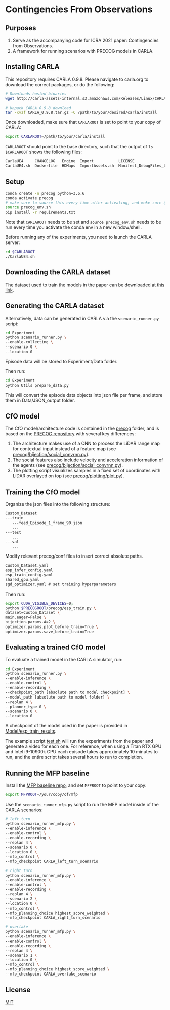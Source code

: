 # Contingencies From Observations

## Purposes

1. Serve as the accompanying code for ICRA 2021 paper: Contingencies from Observations.
2. A framework for running scenarios with PRECOG models in CARLA.

## Installing CARLA

This repository requires CARLA 0.9.8. Please navigate to carla.org to download the correct packages, or do the following:
```bash
# Downloads hosted binaries
wget http://carla-assets-internal.s3.amazonaws.com/Releases/Linux/CARLA_0.9.8.tar.gz

# Unpack CARLA 0.9.8 download
tar -xvzf CARLA_0.9.8.tar.gz -C /path/to/your/desired/carla/install
```

Once downloaded, make sure that `CARLAROOT` is set to point to your copy of CARLA:
```bash
export CARLAROOT=/path/to/your/carla/install
```

`CARLAROOT` should point to the base directory, such that the output of `ls $CARLAROOT` shows the following files:
```bash
CarlaUE4     CHANGELOG   Engine  Import           LICENSE                        PythonAPI  Tools
CarlaUE4.sh  Dockerfile  HDMaps  ImportAssets.sh  Manifest_DebugFiles_Linux.txt  README     VERSION
```

## Setup

```bash
conda create -n precog python=3.6.6
conda activate precog
# make sure to source this every time after activating, and make sure $CARLAROOT is set beforehand
source precog_env.sh
pip install -r requirements.txt
```
Note that `CARLAROOT` needs to be set and `source precog_env.sh` needs to be run every time you activate the conda env in a new window/shell.

Before running any of the experiments, you need to launch the CARLA server:
```bash
cd $CARLAROOT
./CarlaUE4.sh
```

## Downloading the CARLA dataset

The dataset used to train the models in the paper can be downloaded [at this link](https://drive.google.com/file/d/14-o8XZtqJnRRCPqX3gz-LJuOgBORcbXT/view?usp=sharing).

## Generating the CARLA dataset

Alternatively, data can be generated in CARLA via the `scenario_runner.py` script:
```bash
cd Experiment
python scenario_runner.py \
--enable-collecting \
--scenario 0 \
--location 0  
```
Episode data will be stored to Experiment/Data folder.

Then run:
```bash
cd Experiment
python Utils prepare_data.py
```
This will convert the episode data objects into json file per frame, and store them in Data/JSON_output folder.

## CfO model 

The CfO model/architecture code is contained in the [precog](precog) folder, and is based on the [PRECOG repository](https://github.com/nrhine1/precog) with several key differences:

1. The architecture makes use of a CNN to process the LiDAR range map for contextual input instead of a feature map (see [precog/bijection/social_convrnn.py](precog/bijection/social_convrnn.py)). 
2. The social features also include velocity and acceleration information of the agents (see [precog/bijection/social_convrnn.py](precog/bijection/social_convrnn.py)).
3. The plotting script visualizes samples in a fixed set of coordinates with LiDAR overlayed on top (see [precog/plotting/plot.py](precog/plotting/plot.py)). 

## Training the CfO model

Organize the json files into the following structure:
```md
Custom_Dataset
---train
   ---feed_Episode_1_frame_90.json
   ...
---test
   ...
---val
   ...
```

Modify relevant precog/conf files to insert correct absolute paths.
```md
Custom_Dataset.yaml
esp_infer_config.yaml
esp_train_config.yaml
shared_gpu.yaml
sgd_optimizer.yaml # set training hyperparameters
```

Then run:
```bash
export CUDA_VISIBLE_DEVICES=0;
python $PRECOGROOT/precog/esp_train.py \
dataset=Custom_Dataset \
main.eager=False \
bijection.params.A=2 \
optimizer.params.plot_before_train=True \
optimizer.params.save_before_train=True
```

## Evaluating a trained CfO model

To evaluate a trained model in the CARLA simulator, run:
```bash
cd Experiment
python scenario_runner.py \
--enable-inference \
--enable-control \
--enable-recording \
--checkpoint_path [absolute path to model checkpoint] \
--model_path [absolute path to model folder] \
--replan 4 \
--planner_type 0 \
--scenario 0 \
--location 0
```

A checkpoint of the model used in the paper is provided in [Model/esp_train_results](Model/esp_train_results).

The example script [test.sh](Experiment/test.sh) will run the experiments from the paper and generate a video for each one. For reference, when using a Titan RTX GPU and Intel i9-10900k CPU each episode takes approximately 10 minutes to run, and the entire script takes several hours to run to completion.


## Running the MFP baseline

Install the [MFP baseline repo](https://github.com/cpacker/multiple-futures-prediction-carla), and set `MFPROOT` to point to your copy:
```bash
export MFPROOT=/your/copy/of/mfp
```

Use the `scenario_runner_mfp.py` script to run the MFP model inside of the CARLA scenarios:
```bash
# left turn
python scenario_runner_mfp.py \
--enable-inference \
--enable-control \
--enable-recording \
--replan 4 \
--scenario 0 \
--location 0 \
--mfp_control \
--mfp_checkpoint CARLA_left_turn_scenario

# right turn
python scenario_runner_mfp.py \
--enable-inference \
--enable-control \
--enable-recording \
--replan 4 \
--scenario 2 \
--location 0 \
--mfp_control \
--mfp_planning_choice highest_score_weighted \
--mfp_checkpoint CARLA_right_turn_scenario

# overtake
python scenario_runner_mfp.py \
--enable-inference \
--enable-control \
--enable-recording \
--replan 4 \
--scenario 1 \
--location 0 \
--mfp_control \
--mfp_planning_choice highest_score_weighted \
--mfp_checkpoint CARLA_overtake_scenario
```

## License
[MIT](https://choosealicense.com/licenses/mit/)

